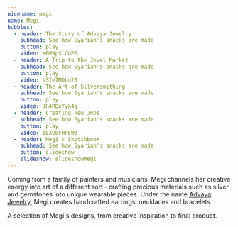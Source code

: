 ```yaml
---
nicename: megi
name: Megi
bubbles:
  - header: The Story of Advaya Jewelry
    subhead: See how Syariah's snacks are made
    button: play
    video: Y6M9pSlCoP0
  - header: A Trip to the Jewel Market
    subhead: See how Syariah's snacks are made
    button: play
    video: sSIe7MOLo20
  - header: The Art of Silversmithing
    subhead: See how Syariah's snacks are made
    button: play
    video: JR4RDxYyk4g
  - header: Creating New Jobs
    subhead: See how Syariah's snacks are made
    button: play
    video: iEXU0FHPEW8
  - header: Megi's Sketchbook
    subhead: See how Syariah's snacks are made
    button: slideshow
    slideshow: slideshowMegi
---
```


<p>Coming from a family of painters and musicians, Megi channels her creative energy into art of a different sort &dash; crafting precious materials such as silver and gemstones into unique wearable pieces. Under the name <a href="http://advayajewel.com/" target="_blank">Advaya Jewelry</a>, Megi creates handcrafted earrings, necklaces and bracelets.</p>

<p class="slideshow-only">A selection of Megi's designs, from creative inspiration to final product.</p>

